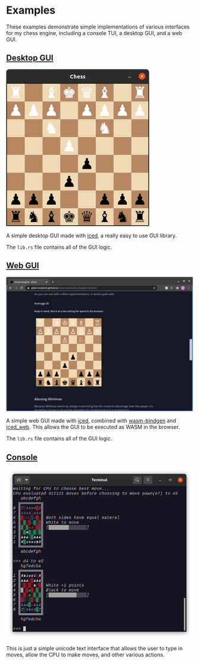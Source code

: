 # Examples

These examples demonstrate simple implementations of various interfaces for my chess engine, including a console TUI, a desktop GUI, and a web GUI.

## [Desktop GUI](https://github.com/DARKEMPIRESL/chess-engine/tree/main/examples/chess-gui)

![Desktop GUI](../assets/gui.png)

A simple desktop GUI made with [iced](https://github.com/hecrj/iced), a really easy to use GUI library.

The `lib.rs` file contains all of the GUI logic.

## [Web GUI](https://github.com/DARKEMPIRESL/chess-engine/tree/main/examples/chess-web)

![Web GUI](../assets/web.png)

A simple web GUI made with [iced](https://github.com/hecrj/iced), combined with [wasm-bindgen](https://github.com/rustwasm/wasm-bindgen) and [iced_web](https://github.com/hecrj/iced/tree/master/web). This allows the GUI to be executed as WASM in the browser.

The `lib.rs` file contains all of the GUI logic.

## [Console](https://github.com/DARKEMPIRESL/chess-engine/tree/main/examples/terminal.rs)

![Console](../assets/terminal.png)

This is just a simple unicode text interface that allows the user to type in moves, allow the CPU to make moves, and other various actions.
